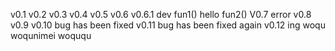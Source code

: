 v0.1
v0.2
v0.3
v0.4
v0.5
v0.6
v0.6.1 dev
fun1()
hello
fun2()
V0.7 error
v0.8
v0.9
v0.10
bug has been fixed
v0.11
bug has been fixed again
v0.12 ing
woqu
woqunimei
woququ
